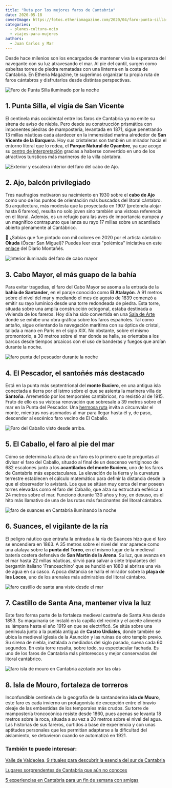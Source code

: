 ```yaml
---
title: "Ruta por los mejores faros de Cantabria"
date: 2020-05-18
coverImage: https://fotos.etheriamagazine.com/2020/04/faro-punta-silla-san-vicente.jpg
categories: 
  - planes-cultura-ocio
  - viajes-para-mujeres
authors: 
  - Juan Carlos y Mar
---
```


Desde hace milenios son los encargados de mantener viva la esperanza del navegante con su luz atravesando el mar. Al pie del cantil, surgen como esbeltas torres de piedra rematadas con una linterna en la costa de Cantabria. En Etheria Magazine, te sugerimos organizar tu propia ruta de faros cántabros y disfrutarlos desde distintas perspectivas.

![Faro de Punta Silla iluminado por la noche](https://fotos.etheriamagazine.com/2020/04/faro-punta-silla-san-vicente.jpg "Faro de Punta Silla.")

## 1\. Punta Silla, el vigía de San Vicente

El centinela más occidental entre los faros de Cantabria ya no emite su sirena de aviso 
de niebla. Pero desde su construcción prismática con imponentes piedras de mampostería, 
levantada en 1871, sigue penetrando 13 millas náuticas cada atardecer en la inmensidad 
marina alrededor de **San Vicente de la Barquera**. Hoy sus cristaleras son también un 
mirador hacia el entorno litoral que lo rodea, el **Parque Natural de Oyambre**, ya que 
acoge su [centro de 
interpretación](https://turismodecantabria.com/disfrutala/que-visitar/412-centro-de-interpretacion-del-parque-natural-de-oyambre/buscador-cHJvY2VzYXJCdXNxdWVkYT1vayZpZENhdGVnb3JpYT0xMCY=) 
gracias a haberse convertido en uno de los atractivos turísticos más marineros de la 
villa cántabra. 

![Exterior y escalera interior del faro del cabo de Ajo.](https://fotos.etheriamagazine.com/2020/04/faro-cantabria-ajo.jpg "Exterior e interior del faro del cabo de Ajo (antes de ser pintado por Okuda).")

## 2\. Ajo, balcón privilegiado

Tres naufragios motivaron su nacimiento en 1930 sobre el **cabo de Ajo** como uno de los 
puntos de orientación más buscados del litoral cántabro. Su arquitectura, más modesta 
que la proyectada en 1907 (pretendía alojar hasta 6 fareros), resulta no solo joven sino 
también una vistosa referencia en el litoral. Además, es un refugio para las aves de 
importancia europea y un magnífico contrapunto que lanza su rayo 17 millas sobre un 
acantilado abierto plenamente al Cantábrico. 

📌 ¿Sabías que fue pintado con mil colores en 2020 por el artista cántabro **Okuda** 
(Óscar San Miguel)? Puedes leer esta "polémica" iniciativa en este [enlace](https://www.eldiariomontanes.es/cantabria/faro-luce-multicolor-20200828150028-nt.html) 
del Diario Montañés. 

![Interior iluminado del faro de cabo mayor](https://fotos.etheriamagazine.com/2020/04/faros-cantabria-cabo-mayor.jpg "Faro de cabo Mayor (Cantabria).")

## 3\. Cabo Mayor, el más guapo de la bahía

Para evitar tragedias, el faro del Cabo Mayor se asoma a la entrada de la **bahía de 
Santander**, en el paraje conocido como **El Atalayón**. A 91 metros sobre el nivel del 
mar y mediando el mes de agosto de 1839 comenzó a emitir su rayo lumínico desde una 
torre redondeada de piedra. Esta torre, situada sobre una amplia construcción octogonal, 
estaba destinada a vivienda de los fareros. Hoy día ha sido convertida en una [Sala de 
Arte](https://santander.es/servicios-ciudadano/areas-tematicas/otros-espacios-culturales/centro-arte-faro-cabo-mayor) 
donde se exhibe una obra gráfica sobre los faros españoles. Tal como antaño, sigue 
orientando la navegación marítima con su óptica de cristal, tallada a mano en París en 
el siglo XIX. No obstante, sobre el mismo promontorio, a 30 metros sobre el mar donde se 
halla, se orientaba a los barcos desde tiempos arcaicos con el uso de banderas y fuegos 
que ardían durante la noche. 

![faro punta del pescador durante la noche](https://fotos.etheriamagazine.com/2020/04/faro-cantabria-el-pescador.jpg "Faro de Punta del Pescador (Cantabria).")

## 4\. El Pescador, el santoñés más destacado

Está en la punta más septentrional del **monte Buciero**, en una antigua isla conectada 
a tierra por el istmo sobre el que se asienta la marinera villa de **Santoña**. 
Arremetido por los temporales cantábricos, no resistió al de 1915. Fruto de ello es su 
vistosa renovación que sobresale a 39 metros sobre el mar en la Punta del Pescador. Una [hermosa 
ruta](https://farodelcaballo.es/ruta-faro-del-caballo-santona/) invita a circunvalar el 
monte, mientras nos asomados al mar para llegar hasta él y, de paso, descender al 
escénico faro vecino de El Caballo. 

![Faro del Caballo visto desde arriba.](https://fotos.etheriamagazine.com/2020/04/faro-cantabria-el-caballo.jpg "Faro del Caballo, junto junto a los acantilados del monte Buciero.")

## 5\. El Caballo, el faro al pie del mar

Cómo se determina la altura de un faro es lo primero que te preguntas al divisar el faro 
del Caballo, situado al final de un descenso vertiginoso de 682 escalones junto a los 
**acantilados del monte Buciero**, uno de los faros de Cantabria más espectaculares. La 
elevación de la tierra y la curvatura terrestre establecen el cálculo matemático para 
definir la distancia desde la que el observador lo avistará. Los que se sitúan muy cerca 
del mar poseen torres elevadas como el faro del Caballo, que alza su estructura esférica 
a 24 metros sobre el mar. Funcionó durante 130 años y hoy, en desuso, es el hito más 
llamativo de una de las rutas más fascinantes del litoral cántabro. 

![faro de suances en Cantabria iluminando la noche](https://fotos.etheriamagazine.com/2020/04/faro-cantabria-suances.jpg "Faro de Suances, en la punta del Torco (Cantabria).")

## 6\. Suances, el vigilante de la ría

El peligro náutico que entraña la entrada a la ría de Suances hizo que el faro se 
encendiera en 1863. A 35 metros sobre el nivel del mar aparece como una atalaya sobre la 
**punta del Torco**, en el mismo lugar de la medieval batería costera defensiva de **San 
Martín de la Arena**. Su luz, que avanza en el mar hasta 22 millas náuticas, sirvió para 
salvar a siete tripulantes del bergantín italiano 'Franceschino' que se hundió en 1880 
al abrirse una vía de agua en su casco. A poca distancia se halla el mirador sobre la 
**playa de los Locos**, uno de los arenales más admirables del litoral cántabro. 

![faro castillo de santa ana visto desde el mar](https://fotos.etheriamagazine.com/2020/04/faros-cantabria-castillo-santa-ana.jpg "Faro del Castillo de Santa Ana (Cantabria).")

## 7\. Castillo de Santa Ana, mantener viva la luz

Este faro forma parte de la fortaleza medieval castreña de Santa Ana desde 1853. Su 
maquinaria se instaló en la capilla del recinto y el aceite alimentó su lámpara hasta el 
año 1919 en que se electrificó. Se sitúa sobre una península junto a la puebla antigua 
de **Castro Urdiales**, donde también se ubica la medieval iglesia de la Asunción y las 
ruinas de otro templo previo. Su sirena de niebla, instalada a mediados del siglo 
pasado, suena cada 60 segundos. En esta torre resalta, sobre todo, su espectacular 
fachada. Es uno de los faros de Cantabria más pintorescos y mejor conservados del 
litoral cantábrico. 

![faro isla de mouro en Cantabria azotado por las olas](https://fotos.etheriamagazine.com/2020/04/faros-cantabria-isla-mouro.jpg "Faro de la isla de Mouro (Santander, Cantabria).")

## 8\. Isla de Mouro, fortaleza de torreros

Inconfundible centinela de la geografía de la santanderina **isla de Mouro**, este faro 
es cada invierno un protagonista de excepción entre el bravío oleaje de las embestidas 
de los temporales más crudos. Su torre de mampostería troncocónica resiste desde 1860, 
pues apenas se levanta 18 metros sobre la roca, situada a su vez a 20 metros sobre el 
nivel del agua. Las historias de sus fareros, curtidos a base de experiencia y con unas 
aptitudes personales que les permitían adaptarse a la dificultad del aislamiento, se 
detuvieron cuando se automatizó en 1921. 

### También te puede interesar:

[Valle de Valdeolea, 9 rituales para descubrir la esencia del sur de 
Cantabria](https://etheriamagazine.com/2021/06/04/que-ver-en-valle-de-valdeolea-cantabria/) 

[Lugares sorprendentes de Cantabria que aún no 
conoces](https://etheriamagazine.com/2020/06/05/8-lugares-sorprendentes-de-cantabria-para-una-ruta-original/) 

[5 experiencias en Cantabria para un fin de semana con 
amigas](https://etheriamagazine.com/2020/02/17/5-experiencias-en-cantabria-para-un-fin-de-semana-con-amigas/)
